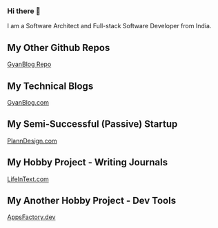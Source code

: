 ### Hi there 👋
I am a Software Architect and Full-stack Software Developer from India.

## My Other Github Repos
[GyanBlog Repo](https://github.com/gyanblog)

## My Technical Blogs
[GyanBlog.com](https://www.gyanblog.com)

## My Semi-Successful (Passive) Startup
[PlannDesign.com](https://www.planndesign.com)

## My Hobby Project - Writing Journals
[LifeInText.com](https://www.lifeintext.com)

## My Another Hobby Project - Dev Tools
[AppsFactory.dev](https://www.appsfactory.dev/)


<!--
**goravsingal/goravsingal** is a ✨ _special_ ✨ repository because its `README.md` (this file) appears on your GitHub profile.

Here are some ideas to get you started:

- 🔭 I’m currently working on ...
- 🌱 I’m currently learning ...
- 👯 I’m looking to collaborate on ...
- 🤔 I’m looking for help with ...
- 💬 Ask me about ...
- 📫 How to reach me: ...
- 😄 Pronouns: ...
- ⚡ Fun fact: ...
-->
